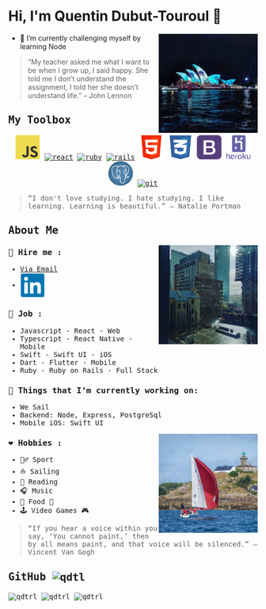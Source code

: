 # Hi, I'm Quentin Dubut-Touroul :rocket:

<img  align="right" src="https://github.com/qdtrl/qdtrl/blob/main/Screen%20Shot%202020-12-14%20at%206.07.57%20pm.png?raw=true" alt="opera_house" width="200" height="200"/>

- 🌱 I’m currently challenging myself by learning Node 

> “My teacher asked me what I want to be when I grow up, I said happy. She told me I don’t understand the assignment, I told her she doesn’t understand life.” –  John Lennon

<samp>


## My Toolbox
<p align="center">
  <a href="https://developer.mozilla.org/en-US/docs/Learn/JavaScript/First_steps/What_is_JavaScript"><img src="https://raw.githubusercontent.com/devicons/devicon/ac557d6ff33ff370a5db99f97aeab35ea5c67fbd/icons/javascript/javascript-original.svg" alt="javascript" width="50" height="50"/></a>
  <a href="https://reactjs.org/"><img src="https://cdn2.iconfinder.com/data/icons/designer-skills/128/react-512.png" alt="react" width="50" height="50"/></a>
  <a href="https://www.ruby-lang.org/en/"><img src="https://cdn.iconscout.com/icon/free/png-256/ruby-47-1175102.png" alt="ruby" width="50" height="50"/></a>
  <a href="https://rubyonrails.org/"><img src="https://www.iconattitude.com/icons/open_icon_library/apps/png/256/development-ruby_on_rails.png" alt="rails" width="50" height="50"/></a>
  <a href="https://developer.mozilla.org/en-US/docs/Web/Guide/HTML/HTML5"><img src="https://github.com/qdtrl/qdtrl/blob/main/html5.png?raw=true" alt="html5" width="50" height="50"/></a>
  <a href="https://developer.mozilla.org/en-US/docs/Web/CSS"><img src="https://github.com/qdtrl/qdtrl/blob/main/css.png?raw=true" alt="css3" width="50" height="50"/></a>
  <a href="https://getbootstrap.com/"><img src="https://github.com/qdtrl/qdtrl/blob/main/logo-boostrap.png?raw=true" alt="bootstrap" width="50" height="50"/></a>
  <a href="https://www.heroku.com/"><img src="https://raw.githubusercontent.com/devicons/devicon/ac557d6ff33ff370a5db99f97aeab35ea5c67fbd/icons/heroku/heroku-plain-wordmark.svg" alt="heroku" width="50" height="50"/></a>
  <a href="https://www.postgresql.org/"><img src="https://github.com/qdtrl/qdtrl/blob/main/logo-postgresql.png?raw=true" alt="postgresql" width="50" height="50"/></a>
  <a href="https://git-scm.com/"><img src="https://www.vectorlogo.zone/logos/git-scm/git-scm-icon.svg" alt="git" width="50" height="50"/></a>
</p>

> “I don't love studying. I hate studying. I like learning. Learning is beautiful.” — Natalie Portman
  
## About Me

<img  align="right" src="https://github.com/qdtrl/qdtrl/blob/main/Screen%20Shot%202020-12-14%20at%206.08.48%20pm.png?raw=true" alt="sydney" width="200" height="200"/>

### :briefcase: Hire me :
- <a href="mailto:quentindtouroul@gmail.com">Via Email</a>
- <a href="https://www.linkedin.com/in/quentin-dubut-touroul-40a83513b/">
  <img align="center" src="https://raw.githubusercontent.com/devicons/devicon/ac557d6ff33ff370a5db99f97aeab35ea5c67fbd/icons/linkedin/linkedin-plain.svg" alt="linkedin" width="50" height="50"/>
</a>

### :gem: Job :

- Javascript - React - Web
- Typescript - React Native - Mobile
- Swift - Swift UI - iOS
- Dart - Flutter - Mobile 
- Ruby - Ruby on Rails - Full Stack

### 🔭 Things that I’m currently working on:

- We Sail
- Backend:  Node, Express, PostgreSql
- Mobile iOS: Swift UI

 <img  align="right" src="https://github.com/qdtrl/qdtrl/blob/main/Screen%20Shot%202020-12-14%20at%206.08.34%20pm.png?raw=true" alt="j80" width="200" height="200"/>
 
### :heart: Hobbies :
 
 - :man_cartwheeling: Sport 
 - :sailboat: Sailing 
 - 📖 Reading 
 - :headphones: Music 
 - :croissant: Food :broccoli:
 - :joystick: Video Games :video_game:

> “If you hear a voice within you say, ‘You cannot paint,’ then by all means paint, and that voice will be silenced.” — Vincent Van Gogh


## GitHub <img align="center" src="https://img.shields.io/github/followers/qdtrl?style=social" alt="qdtl" />

<img align="center" src="https://github-readme-stats.vercel.app/api/top-langs/?username=qdtrl&layout=compact&hide=html" alt="qdtrl" />
<img align="center" src="https://github-readme-stats.vercel.app/api?username=qdtrl&show_icons=true" alt="qdtrl" />

<samp>
  
<img align="center" src="https://d29md5j3ph8xfz.cloudfront.net/100_percent/upload/Content/82047/THP_logoblock_grey.png" alt="qdtrl" />


